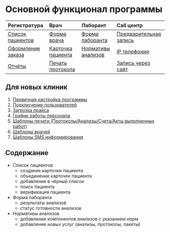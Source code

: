 # Основной функционал программы

| Регистратура       | Врач              | Лаборант            | Call центр             |
|:------------------|:------------------|:--------------------|:-----------------------|  
| <a href="./PatientList">Список пациентов</a>  | <a href="./Doctor">Форма врача</a>       | <a href="./labsform">Форма лаборанта</a>     | <a href="./PreRecord">Предварительная запись</a> |  
| <a href="./Order">Оформление заказа</a> | <a href="./PatientCard">Карточка пациента</a> | <a href="./analyzesnorm">Нормативы анализов</a>  | <a href="./IPtele">IP телефония</a>           |
| <a href="./reports">Отчёты</a>           | <a href="./ProtocolPechat">Печать протокола</a>  |  | <a href="./OnlinePrerecord">Запись через сайт</a>      |



## Для новых клиник

1. <a href="./InitialConfiguration">Первичная настройка программы</a>
2. <a href="./Users">Подключение пользователей</a>
3. <a href="./PriceImport&Export">Загрузка прайса</a>
4. <a href="./DoctorSchedule">График работы персонала</a>
5. <a href="./shablonypechati">Шаблоны печати (Протоколы/Анализы/Счета/Акты выполненных работ)</a>
6. <a href="./shablonyprotokolov">Шаблоны врачей</a>
7. <a href="./shablonysms">Шаблоны SMS информирования</a>

## Содержание


- Список пациентов
    - создание карточки пациента
    - объединение карточек пациента
    - добавление в чёрный список
    - поиск пациента
    - верификация пациента
- Форма лаборанта
    - результаты анализов
    - статус готовности анализов
- Нормативы анализов
    - добавление компонентов анализов с указанием норм 
    - добавление новых услуг (анализы, протоколы, пакеты)